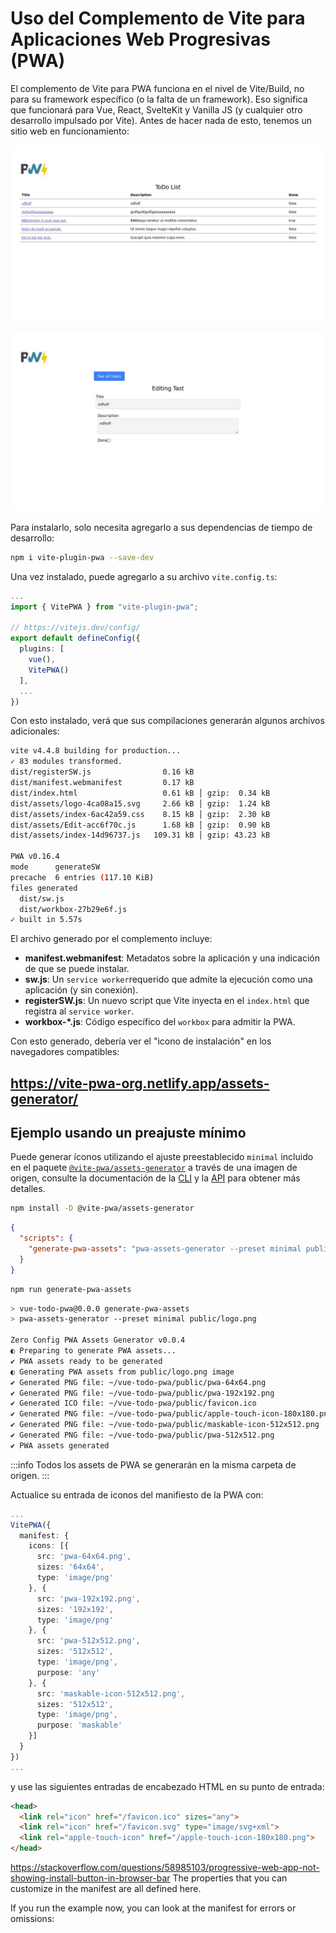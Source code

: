 # Uso del Complemento de Vite para Aplicaciones Web Progresivas (PWA)

El complemento de Vite para PWA funciona en el nivel de Vite/Build, no para su framework específico (o la falta de un framework). Eso significa que funcionará para Vue, React, SvelteKit y Vanilla JS (y cualquier otro desarrollo impulsado por Vite). Antes de hacer nada de esto, tenemos un sitio web en funcionamiento:

![using-vites-plugin](./img/using-vites-plugin-01.jpg)

![using-vites-plugin](./img/using-vites-plugin-02.jpg)

Para instalarlo, solo necesita agregarlo a sus dependencias de tiempo de desarrollo:

```sh
npm i vite-plugin-pwa --save-dev
```

Una vez instalado, puede agregarlo a su archivo `vite.config.ts`:

```ts
...
import { VitePWA } from "vite-plugin-pwa";

// https://vitejs.dev/config/
export default defineConfig({
  plugins: [
    vue(),
    VitePWA()
  ],
  ...
})
```

Con esto instalado, verá que sus compilaciones generarán algunos archivos adicionales:

```sh
vite v4.4.8 building for production...
✓ 83 modules transformed.
dist/registerSW.js                0.16 kB
dist/manifest.webmanifest         0.17 kB
dist/index.html                   0.61 kB │ gzip:  0.34 kB
dist/assets/logo-4ca08a15.svg     2.66 kB │ gzip:  1.24 kB
dist/assets/index-6ac42a59.css    8.15 kB │ gzip:  2.30 kB
dist/assets/Edit-acc6f70c.js      1.68 kB │ gzip:  0.90 kB
dist/assets/index-14d96737.js   109.31 kB │ gzip: 43.23 kB

PWA v0.16.4
mode      generateSW
precache  6 entries (117.10 KiB)
files generated
  dist/sw.js
  dist/workbox-27b29e6f.js
✓ built in 5.57s 
```


El archivo generado por el complemento incluye:

- **manifest.webmanifest**: Metadatos sobre la aplicación y una indicación de que se puede instalar.
- **sw.js**: Un `service worker`requerido que admite la ejecución como una aplicación (y sin conexión).
- **registerSW.js**: Un nuevo script que Vite inyecta en el `index.html` que registra al `service worker`.
- **workbox-*.js**: Código específico del `workbox` para admitir la PWA.

Con esto generado, debería ver el "icono de instalación" en los navegadores compatibles:



## https://vite-pwa-org.netlify.app/assets-generator/

## Ejemplo usando un preajuste mínimo

Puede generar íconos utilizando el ajuste preestablecido `minimal` incluido en el paquete [`@vite-pwa/assets-generator`](https://github.com/vite-pwa/assets-generator) a través de una imagen de origen, consulte la documentación de la [CLI](https://vite-pwa-org.netlify.app/assets-generator/cli.html) y la [API](https://vite-pwa-org.netlify.app/assets-generator/api.html) para obtener más detalles.

```sh
npm install -D @vite-pwa/assets-generator
```

```json
{
  "scripts": {
    "generate-pwa-assets": "pwa-assets-generator --preset minimal public/logo.png"
  }
}
```

```sh
npm run generate-pwa-assets
```


```sh
> vue-todo-pwa@0.0.0 generate-pwa-assets
> pwa-assets-generator --preset minimal public/logo.png

Zero Config PWA Assets Generator v0.0.4                                          5:16:13 PM
◐ Preparing to generate PWA assets...                                            5:16:13 PM
✔ PWA assets ready to be generated                                               5:16:13 PM
◐ Generating PWA assets from public/logo.png image                               5:16:13 PM
✔ Generated PNG file: ~/vue-todo-pwa/public/pwa-64x64.png                        5:16:13 PM
✔ Generated PNG file: ~/vue-todo-pwa/public/pwa-192x192.png                      5:16:13 PM
✔ Generated ICO file: ~/vue-todo-pwa/public/favicon.ico                          5:16:13 PM
✔ Generated PNG file: ~/vue-todo-pwa/public/apple-touch-icon-180x180.png         5:16:13 PM
✔ Generated PNG file: ~/vue-todo-pwa/public/maskable-icon-512x512.png            5:16:13 PM
✔ Generated PNG file: ~/vue-todo-pwa/public/pwa-512x512.png                      5:16:13 PM
✔ PWA assets generated  
```

:::info
Todos los assets de PWA se generarán en la misma carpeta de origen.
:::


Actualice su entrada de iconos del manifiesto de la PWA con:

```ts
...
VitePWA({      
  manifest: { 
    icons: [{
      src: 'pwa-64x64.png',
      sizes: '64x64',
      type: 'image/png'
    }, {
      src: 'pwa-192x192.png',
      sizes: '192x192',
      type: 'image/png'
    }, {
      src: 'pwa-512x512.png',
      sizes: '512x512',
      type: 'image/png',
      purpose: 'any'  
    }, {
      src: 'maskable-icon-512x512.png',
      sizes: '512x512',
      type: 'image/png',
      purpose: 'maskable'
    }]
  }
})
...
```

y use las siguientes entradas de encabezado HTML en su punto de entrada:

```html
<head>
  <link rel="icon" href="/favicon.ico" sizes="any">
  <link rel="icon" href="/favicon.svg" type="image/svg+xml">
  <link rel="apple-touch-icon" href="/apple-touch-icon-180x180.png">
</head>
```

https://stackoverflow.com/questions/58985103/progressive-web-app-not-showing-install-button-in-browser-bar
The properties that you can customize in the manifest are all defined here.

If you run the example now, you can look at the manifest for errors or omissions:
